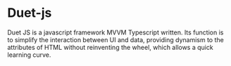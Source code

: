 # Duet-js
Duet JS is a javascript framework MVVM Typescript written. Its function is to simplify the interaction between UI and data, providing dynamism to the attributes of HTML without reinventing the wheel, which allows a quick learning curve.
